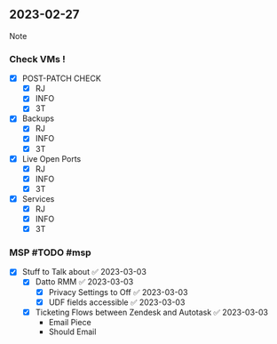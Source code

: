 ## 2023-02-27

> [!NOTE]
> ### Check VMs !

- [x] POST-PATCH CHECK
	- [x] RJ
	- [x] INFO
	- [x] 3T
- [x] Backups
	- [x] RJ
	- [x] INFO
	- [x] 3T
- [x] Live Open Ports
	- [x] RJ
	- [x] INFO
	- [x] 3T
- [x] Services
	- [x] RJ
	- [x] INFO
	- [x] 3T

### MSP #TODO #msp

- [x] Stuff to Talk about ✅ 2023-03-03
	- [x] Datto RMM ✅ 2023-03-03
		- [x] Privacy Settings to Off ✅ 2023-03-03
		- [x] UDF fields accessible ✅ 2023-03-03
	- [x] Ticketing Flows between Zendesk and Autotask ✅ 2023-03-03
		- Email Piece
		- Should Email


